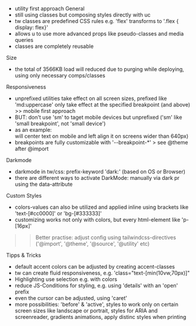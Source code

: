 + utility first approach
General
+ still using classes but composing styles directly with uc
+ tw classes are predefined CSS rules e.g. 'flex' transforms to '.flex { display: flex}'
+ allows u to use more advanced props like pseudo-classes and media queries
+ classes are completely reusable

Size
+ the total of 3566KB load will reduced due to purging while deploying, using only necessary comps/classes

Responsiveness
+ unprefixed utilities take effect on all screen sizes, prefixed like 'md:uppercase' only take effect at the specified breakpoint (and above) >> mobile first approach
+ BUT: don't use 'sm' to taget mobile devices but unprefixed ('sm' like 'small breakpoint', not 'small device')
+ as an example: <div class="text-center sm:text-left"> will center text on mobile and left align it on screens wider than 640px)
+ breakpoints are fully customizable with '--breakpoint-*' > see @theme after @import

Darkmode
+ darkmode in tw/css: prefix-keyword 'dark:' (based on OS or Browser)
+ there are different ways to activate DarkMode: manually via dark pr using the data-attribute

Custom Styles
+ colors-values can also be utilized and applied inline using brackets like 'text-[#cc0000]' or 'bg-[#333333]'
+ customizing works not only with colors, but every html-element like 'p-[16px]'
>> Better practise: adjust config using tailwindcss-directives ('@import', '@theme', '@source', '@utility' etc)

Tipps & Tricks
+ default accent colors can be adjusted by creating accent-classes
+ tw can create fluid responsiveness, e.g. 'class="text-[min(10vw,70px)]"
+ Highlighting use selection e.g. with colors
+ reduce JS-Conditions for styling, e.g. using 'details' with an 'open' prefix
+ even the cursor can be adjusted, using 'caret'
+ more possibilities: 'before' & 'active', styles to work only on certain screen sizes like landscape or portrait, styles for ARIA and screenreader, gradients animations, apply distinc styles when printing


